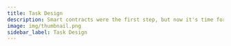 ```yaml
---
title: Task Design
description: Smart contracts were the first step, but now it's time for p2p computing.
image: img/thumbnail.png
sidebar_label: Task Design
---
```

